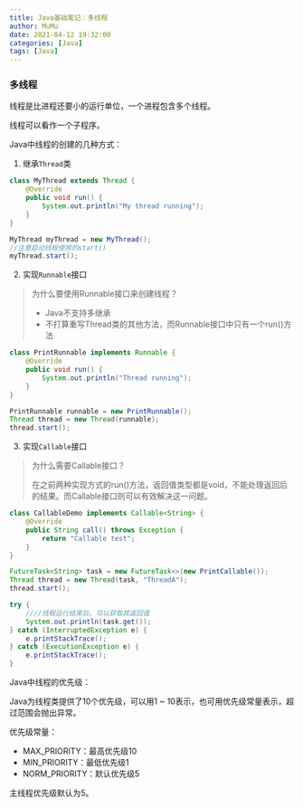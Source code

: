 ```yaml
---
title: Java基础笔记：多线程
author: MuMu
date: 2021-04-12 19:32:00
categories: [Java]
tags: [Java]
---
```


### 多线程

线程是比进程还要小的运行单位，一个进程包含多个线程。

线程可以看作一个子程序。

Java中线程的创建的几种方式：

1. 继承`Thread`类

```java
class MyThread extends Thread {
    @Override
    public void run() {
        System.out.println("My thread running");
    }
}

MyThread myThread = new MyThread();
//注意启动线程使用的start()
myThread.start();
```

2. 实现`Runnable`接口

> 为什么要使用Runnable接口来创建线程？
>
> + Java不支持多继承
> + 不打算重写Thread类的其他方法，而Runnable接口中只有一个run()方法

```java
class PrintRunnable implements Runnable {
    @Override
    public void run() {
        System.out.println("Thread running");
    }
}

PrintRunnable runnable = new PrintRunnable();
Thread thread = new Thread(runnable);
thread.start();
```


3. 实现`Callable`接口

> 为什么需要Callable接口？
>
> 在之前两种实现方式的run()方法，返回值类型都是void，不能处理返回后的结果。而Callable接口则可以有效解决这一问题。

```java
class CallableDemo implements Callable<String> {
    @Override
    public String call() throws Exception {
        return "Callable test";
    }
}

FutureTask<String> task = new FutureTask<>(new PrintCallable());
Thread thread = new Thread(task, "ThreadA");
thread.start();

try {
    ////线程运行结束后，可以获取其返回值
    System.out.println(task.get());
} catch (InterruptedException e) {
    e.printStackTrace();
} catch (ExecutionException e) {
    e.printStackTrace();
}
```

Java中线程的优先级：

Java为线程类提供了10个优先级，可以用1 ~ 10表示，也可用优先级常量表示，超过范围会抛出异常。

优先级常量：

+ MAX_PRIORITY：最高优先级10
+ MIN_PRIORITY：最低优先级1
+ NORM_PRIORITY：默认优先级5

主线程优先级默认为5。
